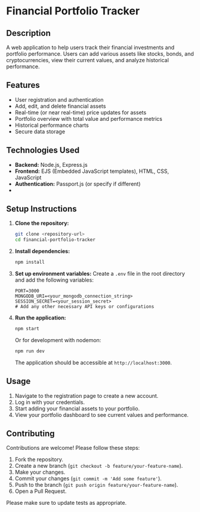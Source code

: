 # Financial Portfolio Tracker

## Description

A web application to help users track their financial investments and portfolio performance. Users can add various assets like stocks, bonds, and cryptocurrencies, view their current values, and analyze historical performance.

## Features

*   User registration and authentication
*   Add, edit, and delete financial assets
*   Real-time (or near real-time) price updates for assets
*   Portfolio overview with total value and performance metrics
*   Historical performance charts
*   Secure data storage

## Technologies Used

*   **Backend:** Node.js, Express.js
*   **Frontend:** EJS (Embedded JavaScript templates), HTML, CSS, JavaScript
*   **Authentication:** Passport.js (or specify if different)
*   
## Setup Instructions

1.  **Clone the repository:**
    ```bash
    git clone <repository-url>
    cd financial-portfolio-tracker
    ```
2.  **Install dependencies:**
    ```bash
    npm install
    ```
3.  **Set up environment variables:**
    Create a `.env` file in the root directory and add the following variables:
    ```
    PORT=3000
    MONGODB_URI=<your_mongodb_connection_string>
    SESSION_SECRET=<your_session_secret>
    # Add any other necessary API keys or configurations
    ```
4.  **Run the application:**
    ```bash
    npm start
    ```
    Or for development with nodemon:
    ```bash
    npm run dev
    ```
    The application should be accessible at `http://localhost:3000`.

## Usage

1.  Navigate to the registration page to create a new account.
2.  Log in with your credentials.
3.  Start adding your financial assets to your portfolio.
4.  View your portfolio dashboard to see current values and performance.

## Contributing

Contributions are welcome! Please follow these steps:

1.  Fork the repository.
2.  Create a new branch (`git checkout -b feature/your-feature-name`).
3.  Make your changes.
4.  Commit your changes (`git commit -m 'Add some feature'`).
5.  Push to the branch (`git push origin feature/your-feature-name`).
6.  Open a Pull Request.

Please make sure to update tests as appropriate.
